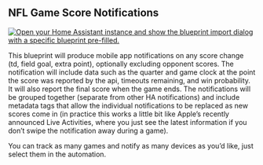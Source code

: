 ## NFL Game Score Notifications
[![Open your Home Assistant instance and show the blueprint import dialog with a specific blueprint pre-filled.](https://my.home-assistant.io/badges/blueprint_import.svg)](https://my.home-assistant.io/redirect/blueprint_import/?blueprint_url=https%3A%2F%2Fgithub.com%2Fgonzotek%2Fhomeassistant-blueprints%2Fblob%2Fmain%2Fha-nfl-game-score-notifications.yaml)

This blueprint will produce mobile app notifications on any score change (td, field goal, extra point), optionally excluding opponent scores. The notification will include data such as the quarter and game clock at the point the score was reported by the api, timeouts remaining, and win probability. It will also report the final score when the game ends. The notifications will be grouped together (separate from other HA notifications) and include metadata tags that allow the individual notifications to be replaced as new scores come in (in practice this works a little bit like Apple’s recently announced Live Activities, where you just see the latest information if you don’t swipe the notification away during a game).

You can track as many games and notify as many devices as you’d like, just select them in the automation.
